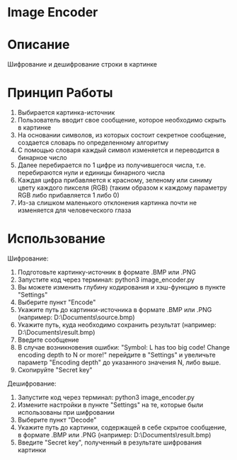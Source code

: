 # Image Encoder

# Описание

Шифрование и дешифрование строки в картинке

# Принцип Работы

1) Выбирается картинка-источник
2) Пользователь вводит свое сообщение, которое необходимо скрыть в картинке
3) На основании символов, из которых состоит секретное сообщение, создается словарь по определенному алгоритму
4) С помощью словаря каждый символ изменяется и переводится в бинарное число
5) Далее перебирается по 1 цифре из получившегося числа, т.е. перебираются нули и единицы бинарного числа
6) Каждая цифра прибавляется к красному, зеленому или синиму цвету каждого пикселя (RGB) (таким образом к каждому параметру RGB либо прибавляется 1 либо 0)
7) Из-за слишком маленького отклонения картинка почти не изменяется для человеческого глаза

# Использование

Шифрование:
1) Подготовьте картинку-источник в формате .BMP или .PNG
2) Запустите код через терминал: python3 image_encoder.py
3) Вы можете изменить глубину кодирования и хэш-функцию в пункте "Settings"
4) Выберите пункт "Encode"
5) Укажите путь до картинки-источника в формате .BMP или .PNG (например: D:\Documents\source.bmp)
6) Укажите путь, куда необходимо сохранить результат (например: D:\Documents\result.bmp)
7) Введите сообщение
8) В случае возникновения ошибки: "Symbol: L has too big code! Change encoding depth to N or more!" перейдите в "Settings" и увеличьте параметр "Encoding depth" до указанного значения N, либо выше.
9) Скопируйте "Secret key"

Дешифрование:
1) Запустите код через терминал: python3 image_encoder.py
2) Измените настройки в пункте "Settings" на те, которые были использованы при шифровании
3) Выберите пункт "Decode"
4) Укажите путь до картинки, содержащей в себе скрытое сообщение, в формате .BMP или .PNG (например: D:\Documents\result.bmp)
5) Введите "Secret key", полученный в результате шифрования картинки